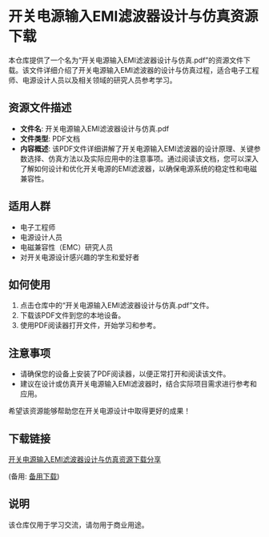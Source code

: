 # 开关电源输入EMI滤波器设计与仿真资源下载

本仓库提供了一个名为“开关电源输入EMI滤波器设计与仿真.pdf”的资源文件下载。该文件详细介绍了开关电源输入EMI滤波器的设计与仿真过程，适合电子工程师、电源设计人员以及相关领域的研究人员参考学习。

## 资源文件描述

- **文件名**: 开关电源输入EMI滤波器设计与仿真.pdf
- **文件类型**: PDF文档
- **内容概述**: 该PDF文件详细讲解了开关电源输入EMI滤波器的设计原理、关键参数选择、仿真方法以及实际应用中的注意事项。通过阅读该文档，您可以深入了解如何设计和优化开关电源的EMI滤波器，以确保电源系统的稳定性和电磁兼容性。

## 适用人群

- 电子工程师
- 电源设计人员
- 电磁兼容性（EMC）研究人员
- 对开关电源设计感兴趣的学生和爱好者

## 如何使用

1. 点击仓库中的“开关电源输入EMI滤波器设计与仿真.pdf”文件。
2. 下载该PDF文件到您的本地设备。
3. 使用PDF阅读器打开文件，开始学习和参考。

## 注意事项

- 请确保您的设备上安装了PDF阅读器，以便正常打开和阅读该文件。
- 建议在设计或仿真开关电源输入EMI滤波器时，结合实际项目需求进行参考和应用。

希望该资源能够帮助您在开关电源设计中取得更好的成果！

## 下载链接
[开关电源输入EMI滤波器设计与仿真资源下载分享](https://pan.quark.cn/s/6d66c8098410) 

(备用: [备用下载](https://pan.baidu.com/s/1a9nu0pjctvUWTQnU-RhBZA?pwd=1234))

## 说明

该仓库仅用于学习交流，请勿用于商业用途。
